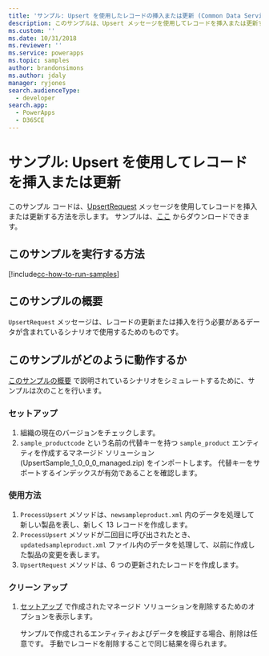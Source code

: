 ```yaml
---
title: 'サンプル: Upsert を使用したレコードの挿入または更新 (Common Data Service) | Microsoft Docs'
description: このサンプルは、Upsert メッセージを使用してレコードを挿入または更新する方法を示します。
ms.custom: ''
ms.date: 10/31/2018
ms.reviewer: ''
ms.service: powerapps
ms.topic: samples
author: brandonsimons
ms.author: jdaly
manager: ryjones
search.audienceType:
  - developer
search.app:
  - PowerApps
  - D365CE
---
```

# <a name="sample-insert-or-update-a-record-using-upsert"></a>サンプル: Upsert を使用してレコードを挿入または更新

<!-- https://docs.microsoft.com/dynamics365/customer-engagement/developer/sample-insert-update-record-upsert -->

このサンプル コードは、[UpsertRequest](https://docs.microsoft.com/dotnet/api/microsoft.xrm.sdk.messages.upsertrequest?view=dynamics-general-ce-9) メッセージを使用してレコードを挿入または更新する方法を示します。 サンプルは、[ここ](https://github.com/Microsoft/PowerApps-Samples/tree/master/cds/orgsvc/C%23/InsertRecordUsingUpsert) からダウンロードできます。

## <a name="how-to-run-this-sample"></a>このサンプルを実行する方法

[!include[cc-how-to-run-samples](../../includes/cc-how-to-run-samples.md)]

## <a name="what-this-sample-does"></a>このサンプルの概要

`UpsertRequest` メッセージは、レコードの更新または挿入を行う必要があるデータが含まれているシナリオで使用するためのものです。

## <a name="how-this-sample-works"></a>このサンプルがどのように動作するか

[このサンプルの概要](#what-this-sample-does) で説明されているシナリオをシミュレートするために、サンプルは次のことを行います。

### <a name="setup"></a>セットアップ

1. 組織の現在のバージョンをチェックします。
1. `sample_productcode` という名前の代替キーを持つ `sample_product` エンティティを作成するマネージド ソリューション (UpsertSample_1_0_0_0_managed.zip) をインポートします。 代替キーをサポートするインデックスが有効であることを確認します。

### <a name="demonstrate"></a>使用方法

1. `ProcessUpsert` メソッドは、`newsampleproduct.xml` 内のデータを処理して新しい製品を表し、新しく 13 レコードを作成します。
1. `ProcessUpsert` メソッドが二回目に呼び出されたとき、`updatedsampleproduct.xml` ファイル内のデータを処理して、以前に作成した製品の変更を表します。 
1. `UpsertRequest` メソッドは、6 つの更新されたレコードを作成します。 

### <a name="clean-up"></a>クリーン アップ

1. [セットアップ](#setup) で作成されたマネージド ソリューションを削除するためのオプションを表示します。

    サンプルで作成されるエンティティおよびデータを検証する場合、削除は任意です。 手動でレコードを削除することで同じ結果を得られます。
